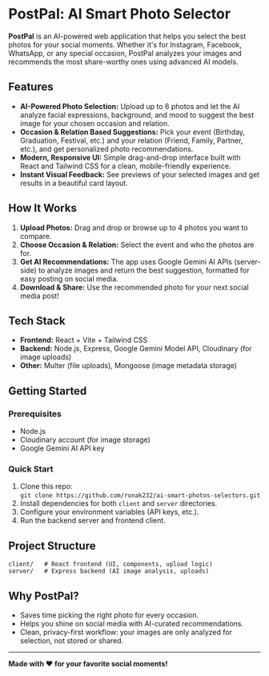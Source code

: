 # PostPal: AI Smart Photo Selector

**PostPal** is an AI-powered web application that helps you select the best photos for your social moments. Whether it's for Instagram, Facebook, WhatsApp, or any special occasion, PostPal analyzes your images and recommends the most share-worthy ones using advanced AI models.

## Features

- **AI-Powered Photo Selection:** Upload up to 6 photos and let the AI analyze facial expressions, background, and mood to suggest the best image for your chosen occasion and relation.
- **Occasion & Relation Based Suggestions:** Pick your event (Birthday, Graduation, Festival, etc.) and your relation (Friend, Family, Partner, etc.), and get personalized photo recommendations.
- **Modern, Responsive UI:** Simple drag-and-drop interface built with React and Tailwind CSS for a clean, mobile-friendly experience.
- **Instant Visual Feedback:** See previews of your selected images and get results in a beautiful card layout.

## How It Works

1. **Upload Photos:** Drag and drop or browse up to 4 photos you want to compare.
2. **Choose Occasion & Relation:** Select the event and who the photos are for.
3. **Get AI Recommendations:** The app uses Google Gemini AI APIs (server-side) to analyze images and return the best suggestion, formatted for easy posting on social media.
4. **Download & Share:** Use the recommended photo for your next social media post!

## Tech Stack

- **Frontend:** React + Vite + Tailwind CSS
- **Backend:** Node.js, Express, Google Gemini Model API, Cloudinary (for image uploads)
- **Other:** Multer (file uploads), Mongoose (image metadata storage)

## Getting Started

### Prerequisites

- Node.js
- Cloudinary account (for image storage)
- Google Gemini AI API key

### Quick Start

1. Clone this repo:  
   `git clone https://github.com/ronak232/ai-smart-photos-selectors.git`
2. Install dependencies for both `client` and `server` directories.
3. Configure your environment variables (API keys, etc.).
4. Run the backend server and frontend client.

## Project Structure

```
client/   # React frontend (UI, components, upload logic)
server/   # Express backend (AI image analysis, uploads)
```

## Why PostPal?

- Saves time picking the right photo for every occasion.
- Helps you shine on social media with AI-curated recommendations.
- Clean, privacy-first workflow: your images are only analyzed for selection, not stored or shared.

---

**Made with ❤️ for your favorite social moments!**
